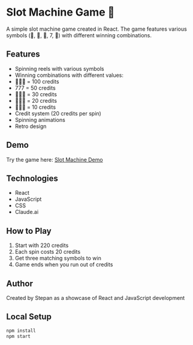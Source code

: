 # Slot Machine Game 🎰

A simple slot machine game created in React. The game features various symbols (🍒, 🍊, 🍋, 7, 💎) with different winning combinations.

## Features
- Spinning reels with various symbols
- Winning combinations with different values:
 - 💎💎💎 = 100 credits
 - 777 = 50 credits
 - 🍒🍒🍒 = 30 credits
 - 🍊🍊🍊 = 20 credits
 - 🍋🍋🍋 = 10 credits
- Credit system (20 credits per spin)
- Spinning animations
- Retro design

## Demo
Try the game here: [Slot Machine Demo](https://hkst21.github.io/slotmachine)

## Technologies
- React
- JavaScript
- CSS
- Claude.ai

## How to Play
1. Start with 220 credits
2. Each spin costs 20 credits
3. Get three matching symbols to win
4. Game ends when you run out of credits

## Author
Created by Stepan as a showcase of React and JavaScript development

## Local Setup
```bash
npm install
npm start